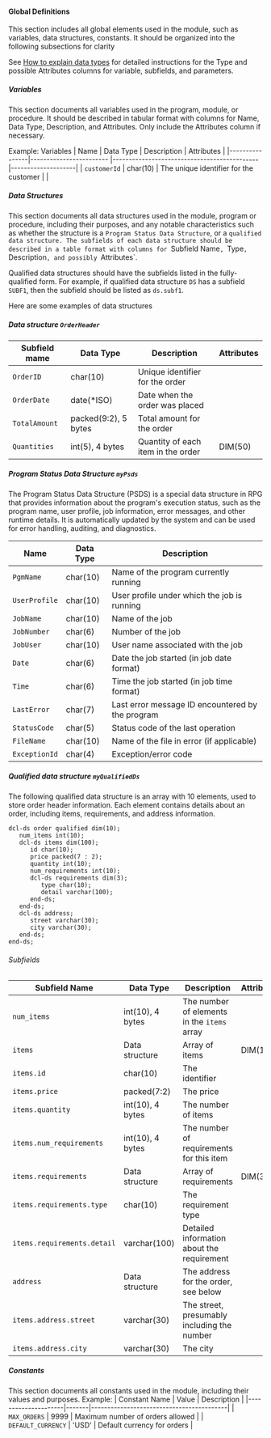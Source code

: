 #### Global Definitions
This section includes all global elements used in the module, such as variables, data structures, constants. It should be organized into the following subsections for clarity

See [How to explain data types](/pages/explain_definitions.md) for detailed instructions for the Type and possible Attributes columns for variable, subfields, and parameters.

##### Variables 
This section documents all variables used in the program, module, or procedure. It should be described in tabular format with columns for Name, Data Type, Description, and Attributes.
Only include the Attributes column if necessary.

Example: Variables
| Name           | Data Type               | Description                                 | Attributes         |
|----------------|------------------------ |---------------------------------------------|--------------------|
| `customerId`   | char(10)                | The unique identifier for the customer      |                    |

##### Data Structures

This section documents all data structures used in the module, program or procedure, including their purposes, and any notable characteristics such as whether the structure is a `Program Status Data Structure`, or a `qualified data structure. The subfields of each data structure should be described in a table format with columns for `Subfield Name`, `Type`, `Description`, and possibly `Attributes`. 

Qualified data structures should have the subfields listed in the fully-qualified form. For example, if qualified data structure `DS` has a subfield `SUBF1`, then the subfield should be listed as `ds.subf1`.

Here are some examples of data structures

##### Data structure `OrderHeader`  

| Subfield mame           | Data Type               | Description                                  | Attributes |
|----------------|------------------------ |----------------------------------------------|------------|
| `OrderID`      | char(10)                | Unique identifier for the order              |            |
| `OrderDate`    | date(*ISO)              | Date when the order was placed               |            |
| `TotalAmount`  | packed(9:2), 5 bytes    | Total amount for the order                   |            |
| `Quantities`   | int(5), 4 bytes         | Quantity of each item in the order           | DIM(50)    |

##### Program Status Data Structure `myPsds`
The Program Status Data Structure (PSDS) is a special data structure in RPG that provides information about the program's execution status, such as the program name, user profile, job information, error messages, and other runtime details. It is automatically updated by the system and can be used for error handling, auditing, and diagnostics.

| Name            | Data Type     | Description                                         |
|-----------------|--------------|-----------------------------------------------------|
| `PgmName`       | char(10)     | Name of the program currently running               |
| `UserProfile`   | char(10)     | User profile under which the job is running         |
| `JobName`       | char(10)     | Name of the job                                     |
| `JobNumber`     | char(6)      | Number of the job                                   |
| `JobUser`       | char(10)     | User name associated with the job                   |
| `Date`          | char(6)      | Date the job started (in job date format)           |
| `Time`          | char(6)      | Time the job started (in job time format)           |
| `LastError`     | char(7)      | Last error message ID encountered by the program    |
| `StatusCode`    | char(5)      | Status code of the last operation                   |
| `FileName`      | char(10)     | Name of the file in error (if applicable)           |
| `ExceptionId`   | char(4)      | Exception/error code                                |


##### Qualified data structure `myQualifiedDs`

The following qualified data structure is an array with 10 elements, used to store order header information. Each element contains details about an order, including items, requirements, and address information.

```rpgle
dcl-ds order qualified dim(10);
   num_items int(10);
   dcl-ds items dim(100);
      id char(10);
      price packed(7 : 2);
      quantity int(10);
      num_requirements int(10);
      dcl-ds requirements dim(3);
         type char(10);
         detail varchar(100);
      end-ds;
   end-ds;
   dcl-ds address;
      street varchar(30);
      city varchar(30);
   end-ds;
end-ds;
```
###### Subfields

| Subfield Name         | Data Type            | Description                          | Attributes        |
|--------------|----------------------|-----------------------------------------------|--------------|
| `num_items`  | int(10), 4 bytes     | The number of elements in the `items` array   | |
| `items`      | Data structure       | Array of items                     | DIM(10) |
| `items.id`               | char(10)              | The identifier                                   |   |
| `items.price`            | packed(7:2)           | The price                                        |   |
| `items.quantity`         | int(10), 4 bytes      | The number of items                              |   |
| `items.num_requirements` | int(10), 4 bytes      | The number of requirements for this item         |   |
| `items.requirements`     | Data structure        | Array of requirements                   | DIM(3) |
| `items.requirements.type`     | char(10)      | The requirement type                          | |
| `items.requirements.detail`   | varchar(100)  | Detailed information about the requirement     | |
| `address`    | Data structure       | The address for the order, see below          | |
| `items.address.street`  | varchar(30)  | The street, presumably including the number | |
| `items.address.city`    | varchar(30)  | The city                                   | |

##### Constants
This section documents all constants used in the module, including their values and purposes.
Example: 
| Constant Name       | Value | Description                              |
|---------------------|-------|------------------------------------------|
| `MAX_ORDERS`        | 9999  | Maximum number of orders allowed         |
| `DEFAULT_CURRENCY`  | 'USD' | Default currency for orders              |
